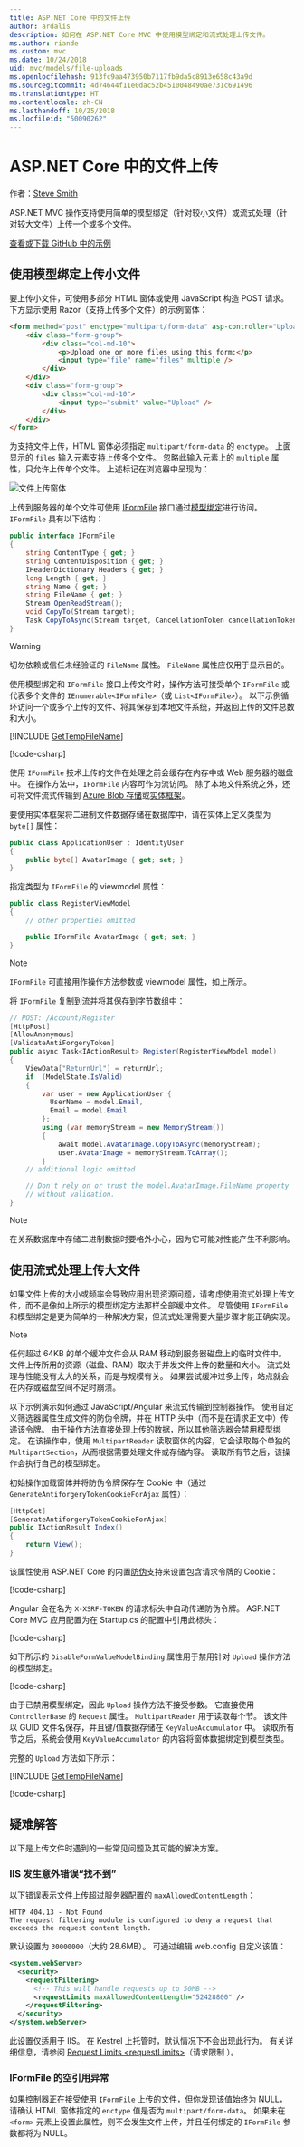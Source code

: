 ```yaml
---
title: ASP.NET Core 中的文件上传
author: ardalis
description: 如何在 ASP.NET Core MVC 中使用模型绑定和流式处理上传文件。
ms.author: riande
ms.custom: mvc
ms.date: 10/24/2018
uid: mvc/models/file-uploads
ms.openlocfilehash: 913fc9aa473950b7117fb9da5c8913e658c43a9d
ms.sourcegitcommit: 4d74644f11e0dac52b4510048490ae731c691496
ms.translationtype: HT
ms.contentlocale: zh-CN
ms.lasthandoff: 10/25/2018
ms.locfileid: "50090262"
---
```

# <a name="file-uploads-in-aspnet-core"></a>ASP.NET Core 中的文件上传

作者：[Steve Smith](https://ardalis.com/)

ASP.NET MVC 操作支持使用简单的模型绑定（针对较小文件）或流式处理（针对较大文件）上传一个或多个文件。

[查看或下载 GitHub 中的示例](https://github.com/aspnet/Docs/tree/master/aspnetcore/mvc/models/file-uploads/sample/FileUploadSample)

## <a name="uploading-small-files-with-model-binding"></a>使用模型绑定上传小文件

要上传小文件，可使用多部分 HTML 窗体或使用 JavaScript 构造 POST 请求。 下方显示使用 Razor（支持上传多个文件）的示例窗体：

```html
<form method="post" enctype="multipart/form-data" asp-controller="UploadFiles" asp-action="Index">
    <div class="form-group">
        <div class="col-md-10">
            <p>Upload one or more files using this form:</p>
            <input type="file" name="files" multiple />
        </div>
    </div>
    <div class="form-group">
        <div class="col-md-10">
            <input type="submit" value="Upload" />
        </div>
    </div>
</form>
```

为支持文件上传，HTML 窗体必须指定 `multipart/form-data` 的 `enctype`。 上面显示的 `files` 输入元素支持上传多个文件。 忽略此输入元素上的 `multiple` 属性，只允许上传单个文件。 上述标记在浏览器中呈现为：

![文件上传窗体](file-uploads/_static/upload-form.png)

上传到服务器的单个文件可使用 [IFormFile](/dotnet/api/microsoft.aspnetcore.http.iformfile) 接口通过[模型绑定](xref:mvc/models/model-binding)进行访问。 `IFormFile` 具有以下结构：

```csharp
public interface IFormFile
{
    string ContentType { get; }
    string ContentDisposition { get; }
    IHeaderDictionary Headers { get; }
    long Length { get; }
    string Name { get; }
    string FileName { get; }
    Stream OpenReadStream();
    void CopyTo(Stream target);
    Task CopyToAsync(Stream target, CancellationToken cancellationToken = null);
}
```

> [!WARNING]
> 切勿依赖或信任未经验证的 `FileName` 属性。 `FileName` 属性应仅用于显示目的。

使用模型绑定和 `IFormFile` 接口上传文件时，操作方法可接受单个 `IFormFile` 或代表多个文件的 `IEnumerable<IFormFile>`（或 `List<IFormFile>`）。 以下示例循环访问一个或多个上传的文件、将其保存到本地文件系统，并返回上传的文件总数和大小。

[!INCLUDE [GetTempFileName](../../includes/GetTempFileName.md)]

[!code-csharp[](file-uploads/sample/FileUploadSample/Controllers/UploadFilesController.cs?name=snippet1)]

使用 `IFormFile` 技术上传的文件在处理之前会缓存在内存中或 Web 服务器的磁盘中。 在操作方法中，`IFormFile` 内容可作为流访问。 除了本地文件系统之外，还可将文件流式传输到 [Azure Blob 存储](/azure/visual-studio/vs-storage-aspnet5-getting-started-blobs)或[实体框架](/ef/core/index)。

要使用实体框架将二进制文件数据存储在数据库中，请在实体上定义类型为 `byte[]` 属性：

```csharp
public class ApplicationUser : IdentityUser
{
    public byte[] AvatarImage { get; set; }
}
```

指定类型为 `IFormFile` 的 viewmodel 属性：

```csharp
public class RegisterViewModel
{
    // other properties omitted

    public IFormFile AvatarImage { get; set; }
}
```

> [!NOTE]
> `IFormFile` 可直接用作操作方法参数或 viewmodel 属性，如上所示。

将 `IFormFile` 复制到流并将其保存到字节数组中：

```csharp
// POST: /Account/Register
[HttpPost]
[AllowAnonymous]
[ValidateAntiForgeryToken]
public async Task<IActionResult> Register(RegisterViewModel model)
{
    ViewData["ReturnUrl"] = returnUrl;
    if  (ModelState.IsValid)
    {
        var user = new ApplicationUser {
          UserName = model.Email,
          Email = model.Email
        };
        using (var memoryStream = new MemoryStream())
        {
            await model.AvatarImage.CopyToAsync(memoryStream);
            user.AvatarImage = memoryStream.ToArray();
        }
    // additional logic omitted

    // Don't rely on or trust the model.AvatarImage.FileName property 
    // without validation.
}
```

> [!NOTE]
> 在关系数据库中存储二进制数据时要格外小心，因为它可能对性能产生不利影响。

## <a name="uploading-large-files-with-streaming"></a>使用流式处理上传大文件

如果文件上传的大小或频率会导致应用出现资源问题，请考虑使用流式处理上传文件，而不是像如上所示的模型绑定方法那样全部缓冲文件。 尽管使用 `IFormFile` 和模型绑定是更为简单的一种解决方案，但流式处理需要大量步骤才能正确实现。

> [!NOTE]
> 任何超过 64KB 的单个缓冲文件会从 RAM 移动到服务器磁盘上的临时文件中。 文件上传所用的资源（磁盘、RAM）取决于并发文件上传的数量和大小。 流式处理与性能没有太大的关系，而是与规模有关。 如果尝试缓冲过多上传，站点就会在内存或磁盘空间不足时崩溃。

以下示例演示如何通过 JavaScript/Angular 来流式传输到控制器操作。 使用自定义筛选器属性生成文件的防伪令牌，并在 HTTP 头中（而不是在请求正文中）传递该令牌。 由于操作方法直接处理上传的数据，所以其他筛选器会禁用模型绑定。 在该操作中，使用 `MultipartReader` 读取窗体的内容，它会读取每个单独的 `MultipartSection`，从而根据需要处理文件或存储内容。 读取所有节之后，该操作会执行自己的模型绑定。

初始操作加载窗体并将防伪令牌保存在 Cookie 中（通过 `GenerateAntiforgeryTokenCookieForAjax` 属性）：

```csharp
[HttpGet]
[GenerateAntiforgeryTokenCookieForAjax]
public IActionResult Index()
{
    return View();
}
```

该属性使用 ASP.NET Core 的内置[防伪](xref:security/anti-request-forgery)支持来设置包含请求令牌的 Cookie：

[!code-csharp[](file-uploads/sample/FileUploadSample/Filters/GenerateAntiforgeryTokenCookieForAjaxAttribute.cs?name=snippet1)]

Angular 会在名为 `X-XSRF-TOKEN` 的请求标头中自动传递防伪令牌。 ASP.NET Core MVC 应用配置为在 Startup.cs 的配置中引用此标头：

[!code-csharp[](file-uploads/sample/FileUploadSample/Startup.cs?name=snippet1)]

如下所示的 `DisableFormValueModelBinding` 属性用于禁用针对 `Upload` 操作方法的模型绑定。

[!code-csharp[](file-uploads/sample/FileUploadSample/Filters/DisableFormValueModelBindingAttribute.cs?name=snippet1)]

由于已禁用模型绑定，因此 `Upload` 操作方法不接受参数。 它直接使用 `ControllerBase` 的 `Request` 属性。 `MultipartReader` 用于读取每个节。 该文件以 GUID 文件名保存，并且键/值数据存储在 `KeyValueAccumulator` 中。 读取所有节之后，系统会使用 `KeyValueAccumulator` 的内容将窗体数据绑定到模型类型。

完整的 `Upload` 方法如下所示：

[!INCLUDE [GetTempFileName](../../includes/GetTempFileName.md)]

[!code-csharp[](file-uploads/sample/FileUploadSample/Controllers/StreamingController.cs?name=snippet1)]

## <a name="troubleshooting"></a>疑难解答

以下是上传文件时遇到的一些常见问题及其可能的解决方案。

### <a name="unexpected-not-found-error-with-iis"></a>IIS 发生意外错误“找不到”

以下错误表示文件上传超过服务器配置的 `maxAllowedContentLength`：

```
HTTP 404.13 - Not Found
The request filtering module is configured to deny a request that exceeds the request content length.
```

默认设置为 `30000000`（大约 28.6MB）。 可通过编辑 web.config 自定义该值：

```xml
<system.webServer>
  <security>
    <requestFiltering>
      <!-- This will handle requests up to 50MB -->
      <requestLimits maxAllowedContentLength="52428800" />
    </requestFiltering>
  </security>
</system.webServer>
```

此设置仅适用于 IIS。 在 Kestrel 上托管时，默认情况下不会出现此行为。 有关详细信息，请参阅 [Request Limits \<requestLimits\>](/iis/configuration/system.webServer/security/requestFiltering/requestLimits/)（请求限制 <requestLimits>）。

### <a name="null-reference-exception-with-iformfile"></a>IFormFile 的空引用异常

如果控制器正在接受使用 `IFormFile` 上传的文件，但你发现该值始终为 NULL，请确认 HTML 窗体指定的 `enctype` 值是否为 `multipart/form-data`。 如果未在 `<form>` 元素上设置此属性，则不会发生文件上传，并且任何绑定的 `IFormFile` 参数都将为 NULL。
